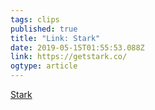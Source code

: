 ```yaml
--- 
tags: clips 
published: true 
title: "Link: Stark" 
date: 2019-05-15T01:55:53.088Z 
link: https://getstark.co/ 
ogtype: article 
---
```

[ Stark ]( https://getstark.co/ ) 
